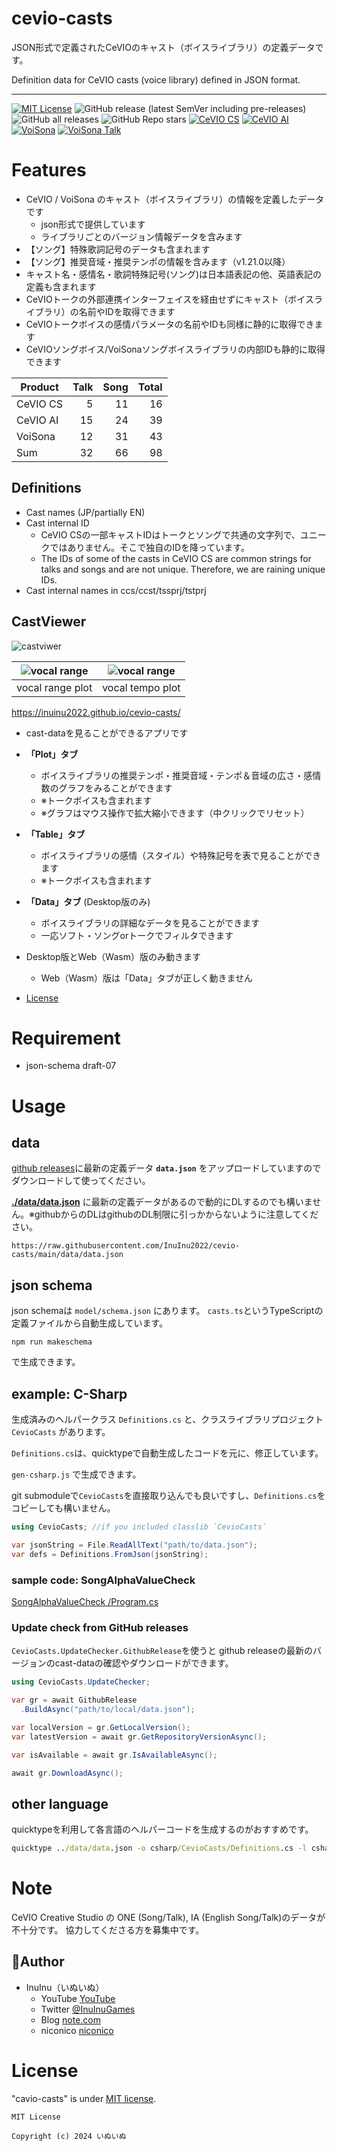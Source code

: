 # cevio-casts

JSON形式で定義されたCeVIOのキャスト（ボイスライブラリ）の定義データです。

Definition data for CeVIO casts (voice library) defined in JSON format.

----

[![MIT License](http://img.shields.io/badge/license-MIT-blue.svg?style=flat)](LICENSE)
![GitHub release (latest SemVer including pre-releases)](https://img.shields.io/github/v/release/inuinu2022/cevio-casts?include_prereleases&label=%F0%9F%9A%80release) ![GitHub all releases](https://img.shields.io/github/downloads/InuInu2022/cevio-casts/total?color=green&label=%E2%AC%87%20downloads) ![GitHub Repo stars](https://img.shields.io/github/stars/InuInu2022/cevio-casts?label=%E2%98%85&logo=github&style=flat)
[![CeVIO CS](https://img.shields.io/badge/CeVIO_Creative_Studio-7.0-d08cbb.svg?logo=&style=flat)](https://cevio.jp/) [![CeVIO AI](https://img.shields.io/badge/CeVIO_AI-9.1-lightgray.svg?logo=&style=flat)](https://cevio.jp/) [![VoiSona](https://img.shields.io/badge/VoiSona-1.12-53abdb.svg?logo=&style=flat)](https://voisona.com/) [![VoiSona Talk](https://img.shields.io/badge/VoiSona_Talk-1.2-53abdb.svg?logo=&style=flat)](https://voisona.com/talk/)


# Features

- CeVIO / VoiSona のキャスト（ボイスライブラリ）の情報を定義したデータです
  - json形式で提供しています
  - ライブラリごとのバージョン情報データを含みます
- 【ソング】特殊歌詞記号のデータも含まれます
- 【ソング】推奨音域・推奨テンポの情報を含みます（v1.21.0以降）
- キャスト名・感情名・歌詞特殊記号(ソング)は日本語表記の他、英語表記の定義も含まれます
- CeVIOトークの外部連携インターフェイスを経由せずにキャスト（ボイスライブラリ）の名前やIDを取得できます
- CeVIOトークボイスの感情パラメータの名前やIDも同様に静的に取得できます
- CeVIOソングボイス/VoiSonaソングボイスライブラリの内部IDも静的に取得できます

|Product|Talk|Song|Total|
|---|---:|---:|---:|
|CeVIO CS|5|11|16|
|CeVIO AI|15|24|39|
|VoiSona|12|31|43|
|Sum|32|66|98|

## Definitions

- Cast names (JP/partially EN)
- Cast internal ID
  - CeVIO CSの一部キャストIDはトークとソングで共通の文字列で、ユニークではありません。そこで独自のIDを降っています。
  - The IDs of some of the casts in CeVIO CS are common strings for talks and songs and are not unique. Therefore, we are raining unique IDs.
- Cast internal names in ccs/ccst/tssprj/tstprj

## CastViewer

![castviwer](viewer/screenshots/castviewer_standalone_desktop.png)

|![vocal range](viewer/screenshots/castviewer_vocal_range_plot.png)|![vocal range](viewer/screenshots/castviewer_vocal_tempo_plot.png)|
|---|---|
|vocal range plot|vocal tempo plot|

https://inuinu2022.github.io/cevio-casts/

- cast-dataを見ることができるアプリです
- **「Plot」タブ**
  - ボイスライブラリの推奨テンポ・推奨音域・テンポ＆音域の広さ・感情数のグラフをみることができます
  - ※トークボイスも含まれます
  - ※グラフはマウス操作で拡大縮小できます（中クリックでリセット）
- **「Table」タブ**
  - ボイスライブラリの感情（スタイル）や特殊記号を表で見ることができます
  - ※トークボイスも含まれます
- **「Data」タブ** (Desktop版のみ)
  - ボイスライブラリの詳細なデータを見ることができます
  - 一応ソフト・ソングorトークでフィルタできます
- Desktop版とWeb（Wasm）版のみ動きます
  - Web（Wasm）版は「Data」タブが正しく動きません

- [License](viewer/CastViewer/License/)

# Requirement

* json-schema draft-07

# Usage


## data

[github releases](https://github.com/InuInu2022/cevio-casts/releases)に最新の定義データ **`data.json`** をアップロードしていますのでダウンロードして使ってください。

**[./data/data.json](./data/data.json)** に最新の定義データがあるので動的にDLするのでも構いません。※githubからのDLはgithubのDL制限に引っかからないように注意してください。

`https://raw.githubusercontent.com/InuInu2022/cevio-casts/main/data/data.json`

## json schema

json schemaは `model/schema.json` にあります。
`casts.ts`というTypeScriptの定義ファイルから自動生成しています。

```node
npm run makeschema
```

で生成できます。

## example: C-Sharp

生成済みのヘルパークラス `Definitions.cs` と、クラスライブラリプロジェクト `CevioCasts` があります。

`Definitions.cs`は、quicktypeで自動生成したコードを元に、修正しています。

`gen-csharp.js` で生成できます。

git submoduleで`CevioCasts`を直接取り込んでも良いですし、`Definitions.cs`をコピーしても構いません。

```csharp
using CevioCasts; //if you included classlib `CevioCasts`

var jsonString = File.ReadAllText("path/to/data.json");
var defs = Definitions.FromJson(jsonString);
```

### sample code: SongAlphaValueCheck

[SongAlphaValueCheck
/Program.cs](https://github.com/InuInu2022/CeVIOVoiceLibDB/blob/main/tools/SongAlphaValueCheck/Program.cs)

### Update check from GitHub releases

`CevioCasts.UpdateChecker.GithubRelease`を使うと
github releaseの最新のバージョンのcast-dataの確認やダウンロードができます。

```cs
using CevioCasts.UpdateChecker;

var gr = await GithubRelease
  .BuildAsync("path/to/local/data.json");

var localVersion = gr.GetLocalVersion();
var latestVersion = await gr.GetRepositoryVersionAsync();

var isAvailable = await gr.IsAvailableAsync();

await gr.DownloadAsync();
```

## other language

quicktypeを利用して各言語のヘルパーコードを生成するのがおすすめです。

```cmd
quicktype ../data/data.json -o csharp/CevioCasts/Definitions.cs -l csharp --namespace CevioCasts --features complete -S ../model/schema.json
```

# Note

CeVIO Creative Studio の ONE (Song/Talk), IA (English Song/Talk)のデータが不十分です。
協力してくださる方を募集中です。

## 🐶Author

- InuInu（いぬいぬ）
  - YouTube [YouTube](https://bit.ly/InuInuMusic)
  - Twitter [@InuInuGames](https://twitter.com/InuInuGames)
  - Blog [note.com](https://note.com/inuinu_)
  - niconico [niconico](https://nico.ms/user/98013232)

# License

"cavio-casts" is under [MIT license](https://en.wikipedia.org/wiki/MIT_License).

```
MIT License

Copyright (c) 2024 いぬいぬ
```
